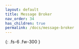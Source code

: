```yaml
---
layout: default
title: Message Broker
nav_order: 34
has_children: true
permalink: /docs/message-broker
---
```


{: .fs-6 .fw-300 }
